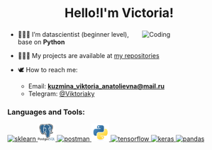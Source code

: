 <h1 align="center">Hello!I'm Victoria!</h1>
<h3 align="center"></h3>
<img align="right" alt="Coding" width="200" src="https://media0.giphy.com/media/v1.Y2lkPTc5MGI3NjExNzBmODViMTZlNDdmMmJkMGYyY2MwNTU0NzYxODQ5MmVjM2YzYzhmNSZlcD12MV9pbnRlcm5hbF9naWZzX2dpZklkJmN0PWc/UZQCbV4OW1mXdHJNPS/giphy.gif">


- 👩🏼‍💻 I’m datascientist (beginner level), base on **Python**

- 🤹🏽‍♀️ My projects are available at <a href="https://github.com/Viktoriaky?tab=repositories">my repositories</a>

- 🕊 How to reach me:
   -  Email: **kuzmina_viktoria_anatolievna@mail.ru**
   -  Telegram: <a href="https://t.me/viktoriaky" target="_blank">@Viktoriaky</a> 

<p align="left">
</p>

<h3 align="left">Languages and Tools:</h3>
<p align="left"><a href="https://scikit-learn.org" target="_blank" rel="noreferrer"> <img src="https://seeklogo.com/images/S/scikit-learn-logo-8766D07E2E-seeklogo.com.png" alt="sklearn" width="40" height="40"/> </a> 
<a href="https://www.postgresql.org" target="_blank" rel="noreferrer"> <img src="https://raw.githubusercontent.com/devicons/devicon/master/icons/postgresql/postgresql-original-wordmark.svg" alt="postgresql" width="40" height="40"/> </a> 
<a href="https://postman.com" target="_blank" rel="noreferrer"> <img src="https://www.vectorlogo.zone/logos/getpostman/getpostman-icon.svg" alt="postman" width="40" height="40"/> </a> 
<a href="https://www.python.org" target="_blank" rel="noreferrer"> <img src="https://raw.githubusercontent.com/devicons/devicon/master/icons/python/python-original.svg" alt="python" width="40" height="40"/> </a> 
<a href="https://www.tensorflow.org" target="_blank" rel="noreferrer"> <img src="https://upload.wikimedia.org/wikipedia/commons/2/2d/Tensorflow_logo.svg" alt="tensorflow" width="40" height="40"/> </a>
<a href="https://keras.io" target="_blank" rel="noreferrer"> <img src="https://upload.wikimedia.org/wikipedia/commons/a/ae/Keras_logo.svg" alt="keras" width="40" height="40"/> </a>
<a href="https://pandas.pydata.org" rel="noreferrer"> <img src="https://upload.wikimedia.org/wikipedia/commons/e/ed/Pandas_logo.svg" alt="pandas" width="40" height="40"/> </a>
</p>
